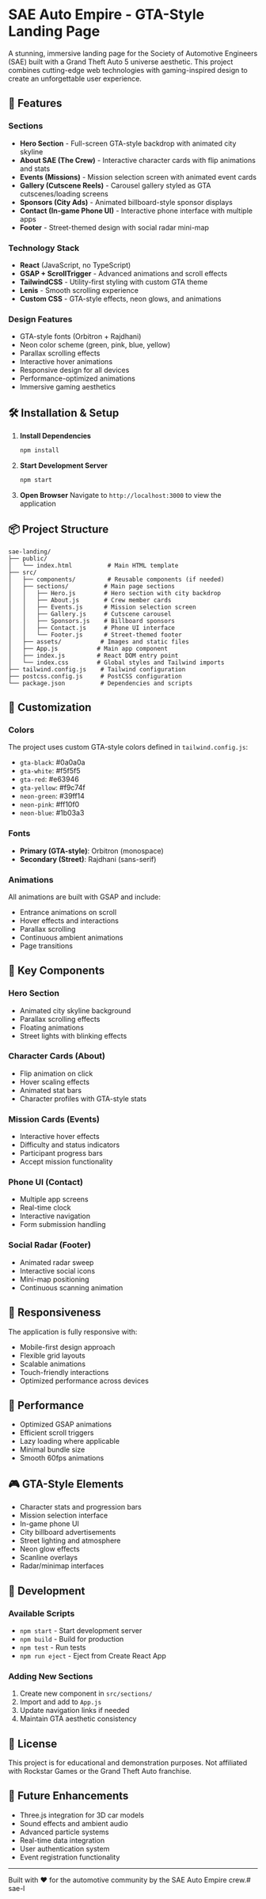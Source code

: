 # SAE Auto Empire - GTA-Style Landing Page

A stunning, immersive landing page for the Society of Automotive Engineers (SAE) built with a Grand Theft Auto 5 universe aesthetic. This project combines cutting-edge web technologies with gaming-inspired design to create an unforgettable user experience.

## 🚀 Features

### Sections
- **Hero Section** - Full-screen GTA-style backdrop with animated city skyline
- **About SAE (The Crew)** - Interactive character cards with flip animations and stats
- **Events (Missions)** - Mission selection screen with animated event cards
- **Gallery (Cutscene Reels)** - Carousel gallery styled as GTA cutscenes/loading screens
- **Sponsors (City Ads)** - Animated billboard-style sponsor displays
- **Contact (In-game Phone UI)** - Interactive phone interface with multiple apps
- **Footer** - Street-themed design with social radar mini-map

### Technology Stack
- **React** (JavaScript, no TypeScript)
- **GSAP + ScrollTrigger** - Advanced animations and scroll effects
- **TailwindCSS** - Utility-first styling with custom GTA theme
- **Lenis** - Smooth scrolling experience
- **Custom CSS** - GTA-style effects, neon glows, and animations

### Design Features
- GTA-style fonts (Orbitron + Rajdhani)
- Neon color scheme (green, pink, blue, yellow)
- Parallax scrolling effects
- Interactive hover animations
- Responsive design for all devices
- Performance-optimized animations
- Immersive gaming aesthetics

## 🛠️ Installation & Setup

1. **Install Dependencies**
   ```bash
   npm install
   ```

2. **Start Development Server**
   ```bash
   npm start
   ```

3. **Open Browser**
   Navigate to `http://localhost:3000` to view the application

## 📦 Project Structure

```
sae-landing/
├── public/
│   └── index.html          # Main HTML template
├── src/
│   ├── components/         # Reusable components (if needed)
│   ├── sections/          # Main page sections
│   │   ├── Hero.js        # Hero section with city backdrop
│   │   ├── About.js       # Crew member cards
│   │   ├── Events.js      # Mission selection screen
│   │   ├── Gallery.js     # Cutscene carousel
│   │   ├── Sponsors.js    # Billboard sponsors
│   │   ├── Contact.js     # Phone UI interface
│   │   └── Footer.js      # Street-themed footer
│   ├── assets/           # Images and static files
│   ├── App.js           # Main app component
│   ├── index.js         # React DOM entry point
│   └── index.css        # Global styles and Tailwind imports
├── tailwind.config.js    # Tailwind configuration
├── postcss.config.js     # PostCSS configuration
└── package.json          # Dependencies and scripts
```

## 🎨 Customization

### Colors
The project uses custom GTA-style colors defined in `tailwind.config.js`:
- `gta-black`: #0a0a0a
- `gta-white`: #f5f5f5
- `gta-red`: #e63946
- `gta-yellow`: #f9c74f
- `neon-green`: #39ff14
- `neon-pink`: #ff10f0
- `neon-blue`: #1b03a3

### Fonts
- **Primary (GTA-style)**: Orbitron (monospace)
- **Secondary (Street)**: Rajdhani (sans-serif)

### Animations
All animations are built with GSAP and include:
- Entrance animations on scroll
- Hover effects and interactions
- Parallax scrolling
- Continuous ambient animations
- Page transitions

## 🌟 Key Components

### Hero Section
- Animated city skyline background
- Parallax scrolling effects
- Floating animations
- Street lights with blinking effects

### Character Cards (About)
- Flip animation on click
- Hover scaling effects
- Animated stat bars
- Character profiles with GTA-style stats

### Mission Cards (Events)
- Interactive hover effects
- Difficulty and status indicators
- Participant progress bars
- Accept mission functionality

### Phone UI (Contact)
- Multiple app screens
- Real-time clock
- Interactive navigation
- Form submission handling

### Social Radar (Footer)
- Animated radar sweep
- Interactive social icons
- Mini-map positioning
- Continuous scanning animation

## 📱 Responsiveness

The application is fully responsive with:
- Mobile-first design approach
- Flexible grid layouts
- Scalable animations
- Touch-friendly interactions
- Optimized performance across devices

## 🚦 Performance

- Optimized GSAP animations
- Efficient scroll triggers
- Lazy loading where applicable
- Minimal bundle size
- Smooth 60fps animations

## 🎮 GTA-Style Elements

- Character stats and progression bars
- Mission selection interface
- In-game phone UI
- City billboard advertisements
- Street lighting and atmosphere
- Neon glow effects
- Scanline overlays
- Radar/minimap interfaces

## 🔧 Development

### Available Scripts
- `npm start` - Start development server
- `npm build` - Build for production
- `npm test` - Run tests
- `npm run eject` - Eject from Create React App

### Adding New Sections
1. Create new component in `src/sections/`
2. Import and add to `App.js`
3. Update navigation links if needed
4. Maintain GTA aesthetic consistency

## 📄 License

This project is for educational and demonstration purposes. Not affiliated with Rockstar Games or the Grand Theft Auto franchise.

## 🎯 Future Enhancements

- Three.js integration for 3D car models
- Sound effects and ambient audio
- Advanced particle systems
- Real-time data integration
- User authentication system
- Event registration functionality

---

Built with ❤️ for the automotive community by the SAE Auto Empire crew.#   s a e - l  
 